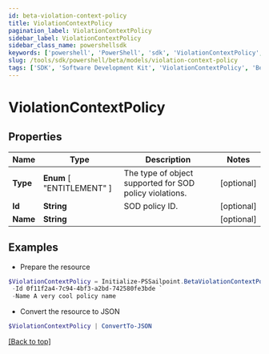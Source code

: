 ```yaml
---
id: beta-violation-context-policy
title: ViolationContextPolicy
pagination_label: ViolationContextPolicy
sidebar_label: ViolationContextPolicy
sidebar_class_name: powershellsdk
keywords: ['powershell', 'PowerShell', 'sdk', 'ViolationContextPolicy', 'BetaViolationContextPolicy'] 
slug: /tools/sdk/powershell/beta/models/violation-context-policy
tags: ['SDK', 'Software Development Kit', 'ViolationContextPolicy', 'BetaViolationContextPolicy']
---
```



# ViolationContextPolicy

## Properties

Name | Type | Description | Notes
------------ | ------------- | ------------- | -------------
**Type** |  **Enum** [  "ENTITLEMENT" ] | The type of object supported for SOD policy violations. | [optional] 
**Id** | **String** | SOD policy ID. | [optional] 
**Name** | **String** |  | [optional] 

## Examples

- Prepare the resource
```powershell
$ViolationContextPolicy = Initialize-PSSailpoint.BetaViolationContextPolicy  -Type ENTITLEMENT `
 -Id 0f11f2a4-7c94-4bf3-a2bd-742580fe3bde `
 -Name A very cool policy name
```

- Convert the resource to JSON
```powershell
$ViolationContextPolicy | ConvertTo-JSON
```


[[Back to top]](#) 


